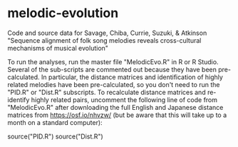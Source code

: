 # melodic-evolution
Code and source data for Savage, Chiba, Currie, Suzuki, &amp; Atkinson "Sequence alignment of folk song melodies reveals cross-cultural mechanisms of musical evolution"

To run the analyses, run the master file "MelodicEvo.R" in R or R Studio. Several of the sub-scripts are commented out because they have been pre-calculated. In particular, the distance matrices and identification of highly related melodies have been pre-calculated, so you don't need to run the "PID.R" or "Dist.R" subscripts. To recalculate distance matrices and re-identify highly related pairs, uncomment the following line of code from "MelodicEvo.R" after downloading the full English and Japanese distance matrices from https://osf.io/nhvzw/ (but be aware that this will take up to a month on a standard computer):

source("PID.R")
source("Dist.R")

